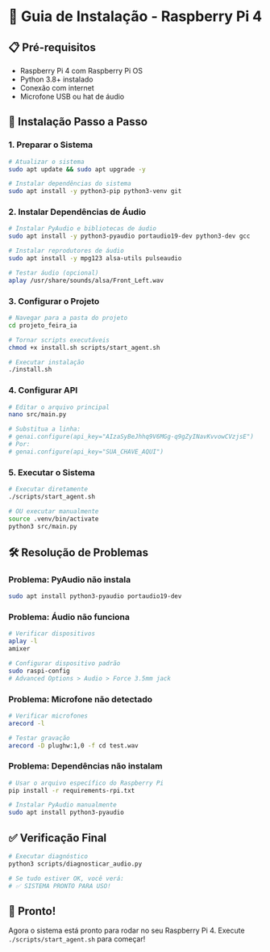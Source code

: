 # 🚀 Guia de Instalação - Raspberry Pi 4

## 📋 Pré-requisitos
- Raspberry Pi 4 com Raspberry Pi OS
- Python 3.8+ instalado
- Conexão com internet
- Microfone USB ou hat de áudio

## 🔧 Instalação Passo a Passo

### 1. Preparar o Sistema
```bash
# Atualizar o sistema
sudo apt update && sudo apt upgrade -y

# Instalar dependências do sistema
sudo apt install -y python3-pip python3-venv git
```

### 2. Instalar Dependências de Áudio
```bash
# Instalar PyAudio e bibliotecas de áudio
sudo apt install -y python3-pyaudio portaudio19-dev python3-dev gcc

# Instalar reprodutores de áudio
sudo apt install -y mpg123 alsa-utils pulseaudio

# Testar áudio (opcional)
aplay /usr/share/sounds/alsa/Front_Left.wav
```

### 3. Configurar o Projeto
```bash
# Navegar para a pasta do projeto
cd projeto_feira_ia

# Tornar scripts executáveis
chmod +x install.sh scripts/start_agent.sh

# Executar instalação
./install.sh
```

### 4. Configurar API
```bash
# Editar o arquivo principal
nano src/main.py

# Substitua a linha:
# genai.configure(api_key="AIzaSyBeJhhq9V6MGg-q9gZyINavKvvowCVzjsE")
# Por:
# genai.configure(api_key="SUA_CHAVE_AQUI")
```

### 5. Executar o Sistema
```bash
# Executar diretamente
./scripts/start_agent.sh

# OU executar manualmente
source .venv/bin/activate
python3 src/main.py
```

## 🛠️ Resolução de Problemas

### Problema: PyAudio não instala
```bash
sudo apt install python3-pyaudio portaudio19-dev
```

### Problema: Áudio não funciona
```bash
# Verificar dispositivos
aplay -l
amixer

# Configurar dispositivo padrão
sudo raspi-config
# Advanced Options > Audio > Force 3.5mm jack
```

### Problema: Microfone não detectado
```bash
# Verificar microfones
arecord -l

# Testar gravação
arecord -D plughw:1,0 -f cd test.wav
```

### Problema: Dependências não instalam
```bash
# Usar o arquivo específico do Raspberry Pi
pip install -r requirements-rpi.txt

# Instalar PyAudio manualmente
sudo apt install python3-pyaudio
```

## ✅ Verificação Final
```bash
# Executar diagnóstico
python3 scripts/diagnosticar_audio.py

# Se tudo estiver OK, você verá:
# ✅ SISTEMA PRONTO PARA USO!
```

## 🎯 Pronto!
Agora o sistema está pronto para rodar no seu Raspberry Pi 4. Execute `./scripts/start_agent.sh` para começar!
